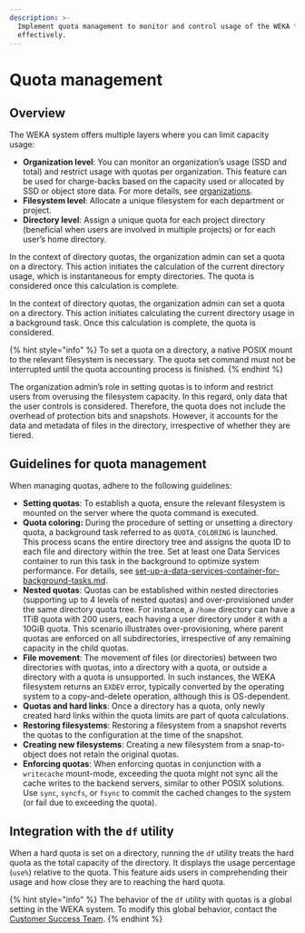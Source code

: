 ```yaml
---
description: >-
  Implement quota management to monitor and control usage of the WEKA filesystem
  effectively.
---
```


# Quota management

## Overview

The WEKA system offers multiple layers where you can limit capacity usage:

* **Organization level**: You can monitor an organization’s usage (SSD and total) and restrict usage with quotas per organization. This feature can be used for charge-backs based on the capacity used or allocated by SSD or object store data. For more details, see [organizations](../../operation-guide/organizations/ "mention").&#x20;
* **Filesystem level**: Allocate a unique filesystem for each department or project.
* **Directory level**: Assign a unique quota for each project directory (beneficial when users are involved in multiple projects) or for each user’s home directory.

In the context of directory quotas, the organization admin can set a quota on a directory. This action initiates the calculation of the current directory usage, which is instantaneous for empty directories. The quota is considered once this calculation is complete.

In the context of directory quotas, the organization admin can set a quota on a directory. This action initiates calculating the current directory usage in a background task. Once this calculation is complete, the quota is considered.

{% hint style="info" %}
To set a quota on a directory, a native POSIX mount to the relevant filesystem is necessary. The quota set command must not be interrupted until the quota accounting process is finished.
{% endhint %}

The organization admin’s role in setting quotas is to inform and restrict users from overusing the filesystem capacity. In this regard, only data that the user controls is considered. Therefore, the quota does not include the overhead of protection bits and snapshots. However, it accounts for the data and metadata of files in the directory, irrespective of whether they are tiered.

## Guidelines for quota management

When managing quotas, adhere to the following guidelines:

* **Setting quotas**: To establish a quota, ensure the relevant filesystem is mounted on the server where the quota command is executed.
* **Quota coloring:** During the procedure of setting or unsetting a directory quota, a background task referred to as `QUOTA_COLORING` is launched. This process scans the entire directory tree and assigns the quota ID to each file and directory within the tree. Set at least one Data Services container to run this task in the background to optimize system performance. For details, see [set-up-a-data-services-container-for-background-tasks.md](../../operation-guide/background-tasks/set-up-a-data-services-container-for-background-tasks.md "mention").
* **Nested quotas**: Quotas can be established within nested directories (supporting up to 4 levels of nested quotas) and over-provisioned under the same directory quota tree. For instance, a `/home` directory can have a 1TiB quota with 200 users, each having a user directory under it with a 10GiB quota. This scenario illustrates over-provisioning, where parent quotas are enforced on all subdirectories, irrespective of any remaining capacity in the child quotas.
* **File movement**: The movement of files (or directories) between two directories with quotas, into a directory with a quota, or outside a directory with a quota is unsupported. In such instances, the WEKA filesystem returns an `EXDEV` error, typically converted by the operating system to a copy-and-delete operation, although this is OS-dependent.
* **Quotas and hard links**: Once a directory has a quota, only newly created hard links within the quota limits are part of quota calculations.
* **Restoring filesystems**: Restoring a filesystem from a snapshot reverts the quotas to the configuration at the time of the snapshot.
* **Creating new filesystems**: Creating a new filesystem from a snap-to-object does not retain the original quotas.
* **Enforcing quotas**: When enforcing quotas in conjunction with a `writecache` mount-mode, exceeding the quota might not sync all the cache writes to the backend servers, similar to other POSIX solutions. Use `sync`, `syncfs`, or `fsync` to commit the cached changes to the system (or fail due to exceeding the quota).

## Integration with the `df` utility

When a hard quota is set on a directory, running the `df` utility treats the hard quota as the total capacity of the directory. It displays the usage percentage (`use%`) relative to the quota. This feature aids users in comprehending their usage and how close they are to reaching the hard quota.

{% hint style="info" %}
The behavior of the `df` utility with quotas is a global setting in the WEKA system. To modify this global behavior, contact the [Customer Success Team](../../support/getting-support-for-your-weka-system.md#contact-customer-success-team).
{% endhint %}
